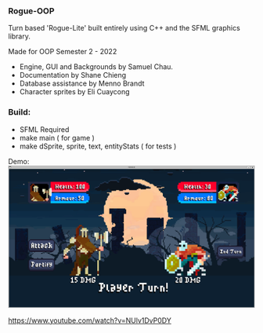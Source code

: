 ### Rogue-OOP
Turn based 'Rogue-Lite' built entirely using C++ and the SFML graphics library.


Made for OOP Semester 2 - 2022
- Engine, GUI and Backgrounds by Samuel Chau.
- Documentation by Shane Chieng
- Database assistance by Menno Brandt
- Character sprites by Eli Cuaycong

### Build:
- SFML Required
- make main ( for game )
- make dSprite, sprite, text, entityStats ( for tests )

Demo:
![Screenshot](/GitHub/demo.png)

https://www.youtube.com/watch?v=NUlv1DvP0DY

